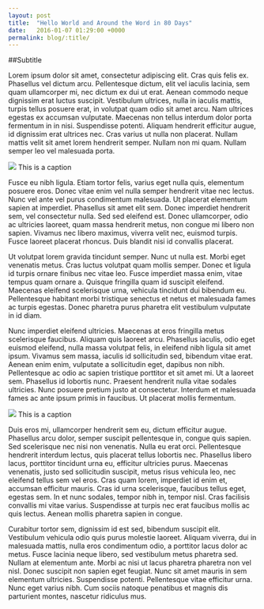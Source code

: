 ```yaml
---
layout: post
title:  "Hello World and Around the Word in 80 Days"
date:   2016-01-07 01:29:00 +0000
permalink: blog/:title/
---
```


##Subtitle

Lorem ipsum dolor sit amet, consectetur adipiscing elit. Cras quis felis ex. Phasellus vel dictum arcu. Pellentesque dictum, elit vel iaculis lacinia, sem quam ullamcorper mi, nec dictum ex dui ut erat. Aenean commodo neque dignissim erat luctus suscipit. Vestibulum ultrices, nulla in iaculis mattis, turpis tellus posuere erat, in volutpat quam odio sit amet arcu. Nam ultrices egestas ex accumsan vulputate. Maecenas non tellus interdum dolor porta fermentum in in nisi. Suspendisse potenti. Aliquam hendrerit efficitur augue, id dignissim erat ultrices nec. Cras varius ut nulla non placerat. Nullam mattis velit sit amet lorem hendrerit semper. Nullam non mi quam. Nullam semper leo vel malesuada porta.

<div class="blog__img--lg">
  <img src="http://cl.ly/0Q2R1c2J3L1U/Image%202015-12-10%20at%201.51.37%20pm.jpg">
  <span class="blog__img--lg__caption">This is a caption</span>
</div>

Fusce eu nibh ligula. Etiam tortor felis, varius eget nulla quis, elementum posuere eros. Donec vitae enim vel nulla semper hendrerit vitae nec lectus. Nunc vel ante vel purus condimentum malesuada. Ut placerat elementum sapien at imperdiet. Phasellus sit amet elit sem. Donec imperdiet hendrerit sem, vel consectetur nulla. Sed sed eleifend est. Donec ullamcorper, odio ac ultricies laoreet, quam massa hendrerit metus, non congue mi libero non sapien. Vivamus nec libero maximus, viverra velit nec, euismod turpis. Fusce laoreet placerat rhoncus. Duis blandit nisi id convallis placerat.

Ut volutpat lorem gravida tincidunt semper. Nunc ut nulla est. Morbi eget venenatis metus. Cras luctus volutpat quam mollis semper. Donec et ligula id turpis ornare finibus nec vitae leo. Fusce imperdiet massa enim, vitae tempus quam ornare a. Quisque fringilla quam id suscipit eleifend. Maecenas eleifend scelerisque urna, vehicula tincidunt dui bibendum eu. Pellentesque habitant morbi tristique senectus et netus et malesuada fames ac turpis egestas. Donec pharetra purus pharetra elit vestibulum vulputate in id diam.

Nunc imperdiet eleifend ultricies. Maecenas at eros fringilla metus scelerisque faucibus. Aliquam quis laoreet arcu. Phasellus iaculis, odio eget euismod eleifend, nulla massa volutpat felis, in eleifend nibh ligula sit amet ipsum. Vivamus sem massa, iaculis id sollicitudin sed, bibendum vitae erat. Aenean enim enim, vulputate a sollicitudin eget, dapibus non nibh. Pellentesque ac odio ac sapien tristique porttitor et sit amet mi. Ut a laoreet sem. Phasellus id lobortis nunc. Praesent hendrerit nulla vitae sodales ultricies. Nunc posuere pretium justo at consectetur. Interdum et malesuada fames ac ante ipsum primis in faucibus. Ut placerat mollis fermentum.

![](http://cl.ly/0Q2R1c2J3L1U/Image%202015-12-10%20at%201.51.37%20pm.jpg)
<span class="blog__caption">This is a caption</span>

Duis eros mi, ullamcorper hendrerit sem eu, dictum efficitur augue. Phasellus arcu dolor, semper suscipit pellentesque in, congue quis sapien. Sed scelerisque nec nisi non venenatis. Nulla eu erat orci. Pellentesque hendrerit interdum lectus, quis placerat tellus lobortis nec. Phasellus libero lacus, porttitor tincidunt urna eu, efficitur ultricies purus. Maecenas venenatis, justo sed sollicitudin suscipit, metus risus vehicula leo, nec eleifend tellus sem vel eros. Cras quam lorem, imperdiet id enim et, accumsan efficitur mauris. Cras id urna scelerisque, faucibus tellus eget, egestas sem. In et nunc sodales, tempor nibh in, tempor nisl. Cras facilisis convallis mi vitae varius. Suspendisse at turpis nec erat faucibus mollis ac quis lectus. Aenean mollis pharetra sapien in congue.

Curabitur tortor sem, dignissim id est sed, bibendum suscipit elit. Vestibulum vehicula odio quis purus molestie laoreet. Aliquam viverra, dui in malesuada mattis, nulla eros condimentum odio, a porttitor lacus dolor ac metus. Fusce lacinia neque libero, sed vestibulum metus pharetra sed. Nullam at elementum ante. Morbi ac nisi ut lacus pharetra pharetra non vel nisl. Donec suscipit non sapien eget feugiat. Nunc sit amet mauris in sem elementum ultricies. Suspendisse potenti. Pellentesque vitae efficitur urna. Nunc eget varius nibh. Cum sociis natoque penatibus et magnis dis parturient montes, nascetur ridiculus mus.
